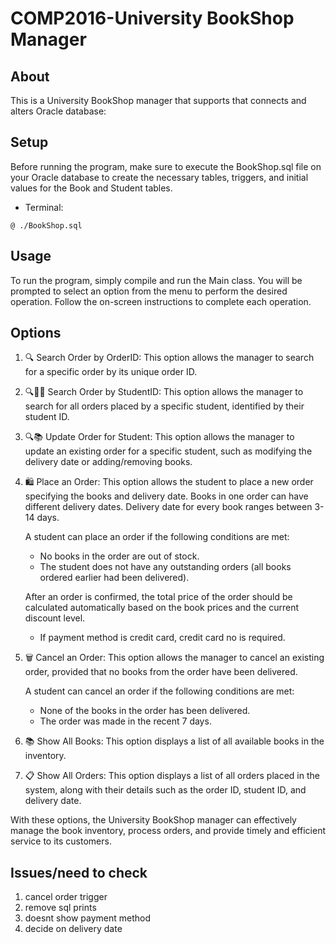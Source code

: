 # COMP2016-University BookShop Manager

## About 
This is a University BookShop manager that supports that connects and alters Oracle database:

## Setup

Before running the program, make sure to execute the BookShop.sql file on your Oracle database to create the necessary tables, triggers, and initial values for the Book and Student tables.

- Terminal: 

`@ ./BookShop.sql`

## Usage

To run the program, simply compile and run the Main class. You will be prompted to select an option from the menu to perform the desired operation. Follow the on-screen instructions to complete each operation.

## Options 

1. 🔍 Search Order by OrderID: This option allows the manager to search for a specific order by its unique order ID.

2. 🔍👩‍💻 Search Order by StudentID: This option allows the manager to search for all orders placed by a specific student, identified by their student ID.

3. 🔍📚 Update Order for Student: This option allows the manager to update an existing order for a specific student, such as modifying the delivery date or adding/removing books.

4. 🛍️ Place an Order: This option allows the student to place a new order specifying the books and delivery date. Books in one order can have different delivery dates. Delivery date for every book ranges between 3-14 days.

   A student can place an order if the following conditions are met:
   - No books in the order are out of stock.
   - The student does not have any outstanding orders (all books ordered earlier had been delivered).
   
   After an order is confirmed, the total price of the order should be calculated automatically based on the book prices and the current discount level.
   
   - If payment method is credit card, credit card no is required.

5. 🗑️ Cancel an Order: This option allows the manager to cancel an existing order, provided that no books from the order have been delivered.

   A student can cancel an order if the following conditions are met:
   - None of the books in the order has been delivered.
   - The order was made in the recent 7 days.

6. 📚 Show All Books: This option displays a list of all available books in the inventory.

7. 📋 Show All Orders: This option displays a list of all orders placed in the system, along with their details such as the order ID, student ID, and delivery date.

With these options, the University BookShop manager can effectively manage the book inventory, process orders, and provide timely and efficient service to its customers.


## Issues/need to check

1) cancel order trigger
2) remove sql prints
3) doesnt show payment method
4) decide on delivery date
